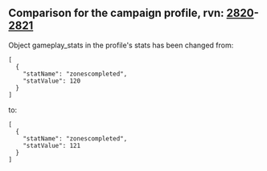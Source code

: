 ## Comparison for the campaign profile, rvn: [2820](https://github.com/PRO100KatYT/FortniteProfileRevisions/tree/main/profiles/campaign/2820%20campaign.json)-[2821](https://github.com/PRO100KatYT/FortniteProfileRevisions/tree/main/profiles/campaign/2821%20campaign.json)

Object gameplay_stats in the profile's stats has been changed from:

```
[
  {
    "statName": "zonescompleted",
    "statValue": 120
  }
]
```

to:

```
[
  {
    "statName": "zonescompleted",
    "statValue": 121
  }
]
```

<br><br>
